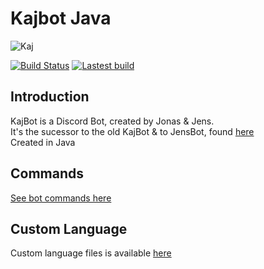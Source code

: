 # Kajbot Java
![Kaj](https://static.jensz12.com/images/kaj.png)

[![Build Status](http://jenkins.jensz12.com/buildStatus/icon?job=Kajbot-Discord)](http://jenkins.jensz12.com/job/Kajbot-Discord/)
[![Lastest build](http://jenkins.jensz12.com/job/Kajbot-Discord/badge/icon?subject=Download&status=latest%20build&color=darkturquoise)](http://jenkins.jensz12.com/job/Kajbot-Discord/lastSuccessfulBuild/deployedArtifacts/download/artifact.1/)

## Introduction
KajBot is a Discord Bot, created by Jonas & Jens.\
It's the sucessor to the old KajBot & to JensBot, found [here](https://github.com/KajBot/bot-java-old)\
Created in Java

## Commands
[See bot commands here](https://github.com/KajBot/Kajbot-java/wiki/Commands)

## Custom Language
Custom language files is available [here](https://github.com/KajBot/Kajbot-java-lang)
